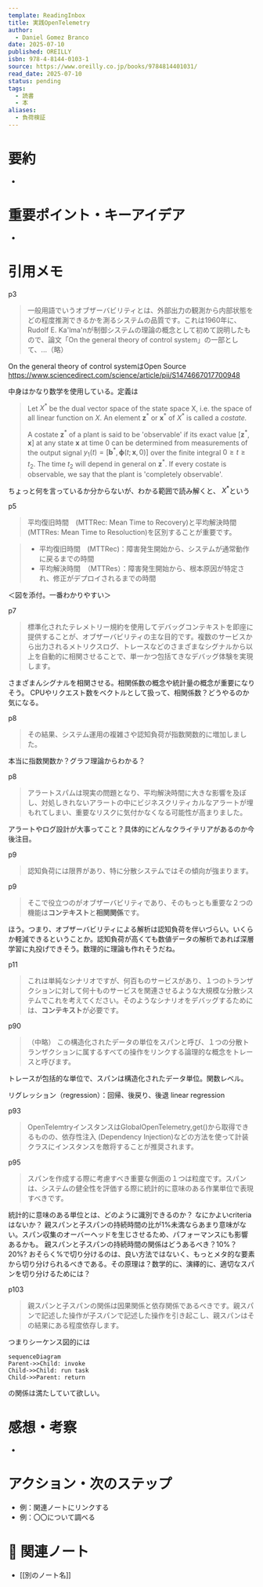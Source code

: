 ```yaml
---
template: ReadingInbox
title: 実践OpenTelemetry
author:
  - Daniel Gomez Branco
date: 2025-07-10
published: OREILLY
isbn: 978-4-8144-0103-1
source: https://www.oreilly.co.jp/books/9784814401031/
read_date: 2025-07-10
status: pending
tags:
  - 読書
  - 本
aliases:
  - 負荷検証
---
```


# 要約
- 

# 重要ポイント・キーアイデア
- 

# 引用メモ

p3
> 一般用語でいうオブザーバビリティとは、外部出力の観測から内部状態をどの程度推測できるかを測るシステムの品質です。これは1960年に、Rudolf E. Ka'lma'nが制御システムの理論の概念として初めて説明したもので、論文「On the general theory of control system」の一部として、...（略）

On the general theory of control systemはOpen Source
https://www.sciencedirect.com/science/article/pii/S1474667017700948

中身はかなり数学を使用している。定義は
> Let $X^\ast$ be the dual vector space of the state space X, i.e. the space of all linear function on $X$. An element $\mathbf{z}^\ast$ or $\mathbf{x}^\ast$ of $X^\ast$ is called a *costate.*
> 
> 	A costate $\mathbf{z}^\ast$ of a plant is said to be 'observable' if its exact value $[\mathbf{z}^\ast, \mathbf{x}]$ at any state $\mathbf{x}$ at time $0$ can be determined from measurements of the output signal $y_1(t) = [\mathbf{b}^\ast,\mathbf{\phi}(t; \mathbf{x}, 0)]$ over the finite integral $0 \geq t \geq t_2$. The time $t_2$ will depend in general on $\mathbf{z}^\ast$. If every costate is observable, we say that the plant is 'completely observable'.

ちょっと何を言っているか分からないが、わかる範囲で読み解くと、
$X^\ast$という


p5
>平均復旧時間　(MTTRec: Mean Time to Recovery)と平均解決時間 (MTTRes: Mean Time to Resoluction)を区別することが重要です。

> - 平均復旧時間　(MTTRec)：障害発生開始から、システムが通常動作に戻るまでの時間
> - 平均解決時間　（MTTRes）：障害発生開始から、根本原因が特定され、修正がデプロイされるまでの時間


＜図を添付。一番わかりやすい＞


p7
>標準化されたテレメトリー規約を使用してデバッグコンテキストを即座に提供することが、オブザーバビリティの主な目的です。複数のサービスから出力されるメトリクスログ、トレースなどのさまざまなシグナルから以上を自動的に相関させることで、単一かつ包括てきなデバッグ体験を実現します。

さまざまんシグナルを相関させる。相関係数の概念や統計量の概念が重要になりそう。
CPUやリクエスト数をベクトルとして扱って、相関係数？どうやるのか気になる。

p8
> その結果、システム運用の複雑さや認知負荷が指数関数的に増加しました。

本当に指数関数か？グラフ理論からわかる？

p8
> アラートスパムは現実の問題となり、平均解決時間に大きな影響を及ぼし、対処しきれないアラートの中にビジネスクリティカルなアラートが埋もれてしまい、重要なリスクに気付かなくなる可能性が高まりました。

アラートやログ設計が大事ってこと？具体的にどんなクライテリアがあるのか今後注目。


p9
> 認知負荷には限界があり、特に分散システムではその傾向が強まります。

p9
> そこで役立つのがオブザーバビリティであり、そのもっとも重要な２つの機能は**コンテキスト**と**相関関係**です。

ほう。つまり、オブザーバビリティによる解析は認知負荷を伴いづらい。いくらか軽減できるということか。認知負荷が高くても数値データの解析であれば深層学習に丸投げできそう。数理的に理論も作れそうだね。

p11
> これは単純なシナリオですが、何百ものサービスがあり、１つのトランザクションに対して何十ものサービスを関連させるような大規模な分散システムでこれを考えてください。そのようなシナリオをデバッグするためには、**コンテキスト**が必要です。


p90
> （中略）
> この構造化されたデータの単位をスパンと呼び、１つの分散トランザクションに属するすべての操作をリンクする論理的な概念をトレースと呼びます。

トレースが包括的な単位で、スパンは構造化されたデータ単位。関数レベル。

リグレッション（regression）：回帰、後戻り、後退
linear regression

p93
>OpenTelemtryインスタンスはGlobalOpenTelemetry,get()から取得できるものの、依存性注入 (Dependency Injection)などの方法を使って計装クラスにインスタンスを敵将することが推奨されます。


p95
>スパンを作成する際に考慮すべき重要な側面の１つは粒度です。スパンは、システムの健全性を評価する際に統計的に意味のある作業単位で表現すべきです。

統計的に意味のある単位とは、どのように識別できるのか？
なにかよいcriteriaはないか？
親スパンと子スパンの持続時間の比が1%未満ならあまり意味がない。スパン収集のオーバーヘッドを生じさせるため、パフォーマンスにも影響あるかも。
親スパンと子スパンの持続時間の関係はどうあるべき？10%？20%?
おそらく%で切り分けるのは、良い方法ではないく、もっとメタ的な要素から切り分けられるべきである。その原理は？数学的に、演繹的に、適切なスパンを切り分けるためには？




p103
>親スパンと子スパンの関係は因果関係と依存関係であるべきです。親スパンで記述した操作が子スパンで記述した操作を引き起こし、親スパンはその結果にある程度依存します。

つまりシーケンス図的には
```mermaid
sequenceDiagram 
Parent->>Child: invoke
Child->>Child: run task 
Child->>Parent: return
```
の関係は満たしていて欲しい。
# 感想・考察
- 

# アクション・次のステップ
- 例：関連ノートにリンクする  
- 例：〇〇について調べる

# 🔗 関連ノート
- [[別のノート名]]
